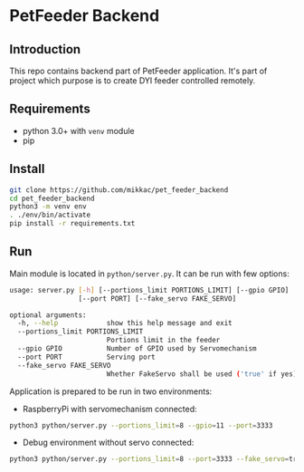 # PetFeeder Backend 

## Introduction
This repo contains backend part of PetFeeder application. It's part of project which purpose is to create DYI feeder controlled remotely.

## Requirements
* python 3.0+ with `venv` module
* pip

## Install

```bash
git clone https://github.com/mikkac/pet_feeder_backend
cd pet_feeder_backend
python3 -m venv env
. ./env/bin/activate
pip install -r requirements.txt
```

## Run
Main module is located in `python/server.py`. It can be run with few options:
```bash
usage: server.py [-h] [--portions_limit PORTIONS_LIMIT] [--gpio GPIO]
                 [--port PORT] [--fake_servo FAKE_SERVO]

optional arguments:
  -h, --help            show this help message and exit
  --portions_limit PORTIONS_LIMIT
                        Portions limit in the feeder
  --gpio GPIO           Number of GPIO used by Servomechanism
  --port PORT           Serving port
  --fake_servo FAKE_SERVO
                        Whether FakeServo shall be used ('true' if yes)
```
Application is prepared to be run in two environments:
* RaspberryPi with servomechanism connected:
```bash
python3 python/server.py --portions_limit=8 --gpio=11 --port=3333
```

* Debug environment without servo connected:
```bash
python3 python/server.py --portions_limit=8 --port=3333 --fake_servo=true
```
